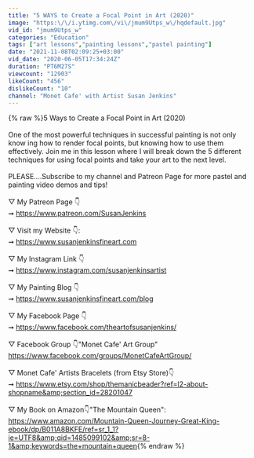 ```yaml
---
title: "5 WAYS to Create a Focal Point in Art (2020)"
image: "https:\/\/i.ytimg.com\/vi\/jmum9Utps_w\/hqdefault.jpg"
vid_id: "jmum9Utps_w"
categories: "Education"
tags: ["art lessons","painting lessons","pastel painting"]
date: "2021-11-08T02:09:25+03:00"
vid_date: "2020-06-05T17:34:24Z"
duration: "PT6M27S"
viewcount: "12903"
likeCount: "456"
dislikeCount: "10"
channel: "Monet Cafe' with Artist Susan Jenkins"
---
```

{% raw %}5 Ways to Create a Focal Point in Art (2020)<br /><br />One of the most powerful techniques in successful painting is not only know ing how to render focal points, but knowing how to use them effectively. Join me in this lesson where I will break down the 5 different techniques for using focal points and take your art to the next level. <br /><br />PLEASE....Subscribe to my channel and Patreon Page for more pastel and painting video demos and tips!<br /><br />▽ My Patreon Page 👇<br />➞ <a rel="nofollow" target="blank" href="https://www.patreon.com/SusanJenkins">https://www.patreon.com/SusanJenkins</a><br /><br />▽ Visit my Website 👇:<br />➞ <a rel="nofollow" target="blank" href="https://www.susanjenkinsfineart.com">https://www.susanjenkinsfineart.com</a><br /><br />▽ My Instagram Link 👇<br />➞  <a rel="nofollow" target="blank" href="https://www.instagram.com/susanjenkinsartist">https://www.instagram.com/susanjenkinsartist</a><br /><br />▽ My Painting Blog 👇<br />➞  <a rel="nofollow" target="blank" href="https://www.susanjenkinsfineart.com/blog">https://www.susanjenkinsfineart.com/blog</a><br /><br />▽ My Facebook Page 👇<br />➞  <a rel="nofollow" target="blank" href="https://www.facebook.com/theartofsusanjenkins/">https://www.facebook.com/theartofsusanjenkins/</a><br /><br />▽ Facebook Group 👇&quot;Monet Cafe' Art Group&quot; <br /><a rel="nofollow" target="blank" href="https://www.facebook.com/groups/MonetCafeArtGroup/">https://www.facebook.com/groups/MonetCafeArtGroup/</a><br /><br />▽ Monet Cafe' Artists Bracelets (from Etsy Store)👇<br />➞ <a rel="nofollow" target="blank" href="https://www.etsy.com/shop/themanicbeader?ref=l2-about-shopname&amp;section_id=28201047">https://www.etsy.com/shop/themanicbeader?ref=l2-about-shopname&amp;section_id=28201047</a><br /><br />▽ My Book on Amazon👇&quot;The Mountain Queen&quot;: <a rel="nofollow" target="blank" href="https://www.amazon.com/Mountain-Queen-Journey-Great-King-ebook/dp/B011A8BKFE/ref=sr_1_1?ie=UTF8&amp;qid=1485099102&amp;sr=8-1&amp;keywords=the+mountain+queen">https://www.amazon.com/Mountain-Queen-Journey-Great-King-ebook/dp/B011A8BKFE/ref=sr_1_1?ie=UTF8&amp;qid=1485099102&amp;sr=8-1&amp;keywords=the+mountain+queen</a>{% endraw %}
